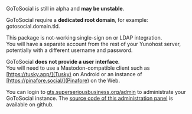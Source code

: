 GoToSocial is still in alpha and **may be unstable**.

GoToSocial require a **dedicated root domain**, for example: gotosocial.domain.tld.

This package is not-working single-sign on or LDAP integration.  
You will have a separate account from the rest of your Yunohost server, potentially with a different username and password.

GoToSocial **does not provide a user interface**.  
You will need to use a Mastodon-compatible client such as [https://tusky.app/](Tusky) on Android or an instance of [https://pinafore.social/](Pinafore) on the Web.

You can login to [gts.superseriousbusiness.org/admin](https://gts.superseriousbusiness.org/admin/) to administrate your GoToSocial instance.
The [source code of this administration panel](https://github.com/superseriousbusiness/gotosocial-admin) is available on github.
